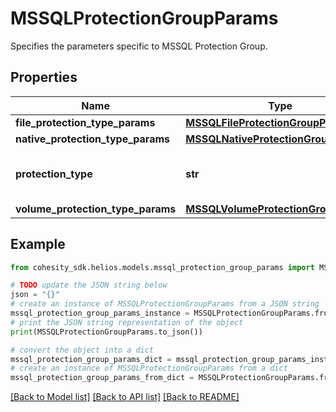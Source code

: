 # MSSQLProtectionGroupParams

Specifies the parameters specific to MSSQL Protection Group.

## Properties

Name | Type | Description | Notes
------------ | ------------- | ------------- | -------------
**file_protection_type_params** | [**MSSQLFileProtectionGroupParams**](MSSQLFileProtectionGroupParams.md) |  | [optional] 
**native_protection_type_params** | [**MSSQLNativeProtectionGroupParams**](MSSQLNativeProtectionGroupParams.md) |  | [optional] 
**protection_type** | **str** | Specifies the MSSQL Protection Group type. | 
**volume_protection_type_params** | [**MSSQLVolumeProtectionGroupParams**](MSSQLVolumeProtectionGroupParams.md) |  | [optional] 

## Example

```python
from cohesity_sdk.helios.models.mssql_protection_group_params import MSSQLProtectionGroupParams

# TODO update the JSON string below
json = "{}"
# create an instance of MSSQLProtectionGroupParams from a JSON string
mssql_protection_group_params_instance = MSSQLProtectionGroupParams.from_json(json)
# print the JSON string representation of the object
print(MSSQLProtectionGroupParams.to_json())

# convert the object into a dict
mssql_protection_group_params_dict = mssql_protection_group_params_instance.to_dict()
# create an instance of MSSQLProtectionGroupParams from a dict
mssql_protection_group_params_from_dict = MSSQLProtectionGroupParams.from_dict(mssql_protection_group_params_dict)
```
[[Back to Model list]](../README.md#documentation-for-models) [[Back to API list]](../README.md#documentation-for-api-endpoints) [[Back to README]](../README.md)



